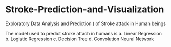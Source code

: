 # Stroke-Prediction-and-Visualization
Exploratory Data Analysis and Prediction ( of Stroke attack in Human beings

The model used to predict stroke attach in humans is a. Linear Regression b. Logistic Regression c. Decision Tree d. Convolution Neural Network
